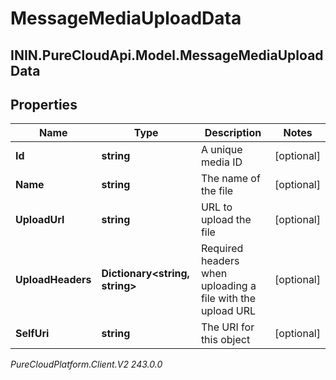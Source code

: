 # MessageMediaUploadData

## ININ.PureCloudApi.Model.MessageMediaUploadData

## Properties

|Name | Type | Description | Notes|
|------------ | ------------- | ------------- | -------------|
| **Id** | **string** | A unique media ID | [optional] |
| **Name** | **string** | The name of the file | [optional] |
| **UploadUrl** | **string** | URL to upload the file | [optional] |
| **UploadHeaders** | **Dictionary&lt;string, string&gt;** | Required headers when uploading a file with the upload URL | [optional] |
| **SelfUri** | **string** | The URI for this object | [optional] |



_PureCloudPlatform.Client.V2 243.0.0_
